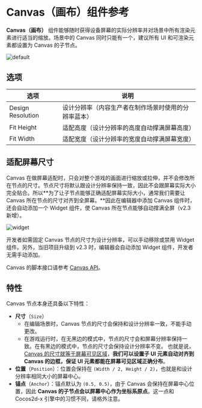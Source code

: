 # Canvas（画布）组件参考

**Canvas（画布）** 组件能够随时获得设备屏幕的实际分辨率并对场景中所有渲染元素进行适当的缩放。场景中的 Canvas 同时只能有一个，建议所有 UI 和可渲染元素都设置为 Canvas 的子节点。

![default](https://gitee.com/nlpleaf/PicGo/raw/master/f2eab35d7e6dd43837d30724032b4e90)

## 选项

| 选项              | 说明                                                 |
| ----------------- | ---------------------------------------------------- |
| Design Resolution | 设计分辨率（内容生产者在制作场景时使用的分辨率蓝本） |
| Fit Height        | 适配高度（设计分辨率的高度自动撑满屏幕高度）         |
| Fit Width         | 适配宽度（设计分辨率的宽度自动撑满屏幕宽度）         |



## 适配屏幕尺寸

Canvas 在做屏幕适配时，只会对整个游戏的画面进行缩放或拉伸，并不会修改所在节点的尺寸。节点尺寸将默认跟设计分辨率保持一致，因此不会跟屏幕实际大小完全贴合。所以**为了让子节点能够正确适配屏幕实际大小，通常我们需要让 Canvas 所在节点的尺寸对齐到全屏幕。**因此在编辑器中添加 Canvas 组件时，还会自动添加一个 Widget 组件，使 Canvas 所在节点能够自动撑满全屏（v2.3 新增）。

![widget](https://gitee.com/nlpleaf/PicGo/raw/master/f5692e19e8092d11f3be41e0be911af7)

开发者如需固定 Canvas 节点的尺寸为设计分辨率，可以手动移除或禁用 Widget 组件。另外，当旧项目升级到 v2.3 时，编辑器会自动添加 Widget 组件，开发者无需手动添加。

Canvas 的脚本接口请参考 [Canvas API](https://docs.cocos.com/creator/api/zh/classes/Canvas.html)。



## 特性

 Canvas 节点本身还具备以下特性：

- **尺寸**（`Size`）
  - 在编辑场景时，Canvas 节点的尺寸会保持和设计分辨率一致，不能手动更改。
  - 在游戏运行时，在无黑边的模式中，节点的尺寸会和屏幕分辨率保持一致。在有黑边的模式中，节点的尺寸会保持设计分辨率不变。
    也就是说，<u>Canvas 的尺寸就等于屏幕可见区域</u>，**我们可以设置子 UI 元素自动对齐到 Canvas 的边框，保证 UI 元素都能在屏幕可见区域正确分布**。
- **位置**（`Position`）：位置会保持在 `(Width / 2, Height / 2)`，也就是和设计分辨率相同大小的屏幕中心。
- **锚点**（`Anchor`）：锚点默认为 `(0.5, 0.5)`，由于 Canvas 会保持在屏幕中心位置，因此 **Canvas 的子节点会以屏幕中心作为坐标系原点**。这一点和 Cocos2d-x 引擎中的习惯不同，请格外注意。

